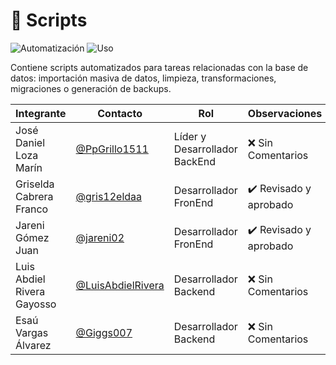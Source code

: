 # 📜 Scripts

![Automatización](https://img.shields.io/badge/Tipo-Scripts%20de%20BD-brown?style=flat-square)
![Uso](https://img.shields.io/badge/Uso-Import%20%7C%20Export%20%7C%20Transformación-orange?style=flat-square)

Contiene scripts automatizados para tareas relacionadas con la base de datos: importación masiva de datos, limpieza, transformaciones, migraciones o generación de backups.

|Integrante|Contacto|Rol|Observaciones|
|------------|--------|---|---|
|José Daniel Loza Marín |[@PpGrillo1511](https://github.com/PpGrillo1511)|Líder y Desarrollador BackEnd|❌ Sin Comentarios|
|Griselda Cabrera Franco |[@gris12eldaa](https://github.com/gris12eldaa)|Desarrollador FronEnd|✔️  Revisado y aprobado|
|Jareni Gómez Juan |[@jareni02](https://github.com/jareni02)|Desarrollador FronEnd|✔️  Revisado y aprobado|
|Luis Abdiel Rivera Gayosso |[@LuisAbdielRivera](https://github.com/LuisAbdielRivera)|Desarrollador Backend|❌ Sin Comentarios|
|Esaú Vargas Álvarez |[@Giggs007](https://github.com/Giggs007)|Desarrollador Backend|❌ Sin Comentarios|
